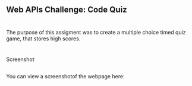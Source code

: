 ## Web APIs Challenge: Code Quiz

#
The purpose of this assigment was to create a multiple choice timed quiz game, that stores high scores.

# 
Screenshot
##
You can view a screenshotof the webpage here: 